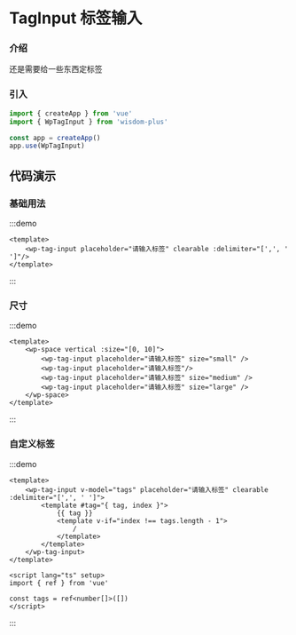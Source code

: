 # TagInput 标签输入

### 介绍

还是需要给一些东西定标签

### 引入

```js
import { createApp } from 'vue'
import { WpTagInput } from 'wisdom-plus'

const app = createApp()
app.use(WpTagInput)
```

## 代码演示

### 基础用法

:::demo
```vue
<template>
    <wp-tag-input placeholder="请输入标签" clearable :delimiter="[',', ' ']"/>
</template>
```
:::

### 尺寸

:::demo
```vue
<template>
    <wp-space vertical :size="[0, 10]">
        <wp-tag-input placeholder="请输入标签" size="small" />
        <wp-tag-input placeholder="请输入标签"/>
        <wp-tag-input placeholder="请输入标签" size="medium" />
        <wp-tag-input placeholder="请输入标签" size="large" />
    </wp-space>
</template>
```
:::

### 自定义标签

:::demo
```vue
<template>
    <wp-tag-input v-model="tags" placeholder="请输入标签" clearable :delimiter="[',', ' ']">
        <template #tag="{ tag, index }">
            {{ tag }}
            <template v-if="index !== tags.length - 1">
                /
            </template>
        </template>
    </wp-tag-input>
</template>

<script lang="ts" setup>
import { ref } from 'vue'

const tags = ref<number[]>([])
</script>
```
:::